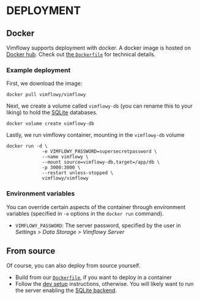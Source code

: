 # DEPLOYMENT

## Docker

Vimflowy supports deployment with docker. 
A docker image is hosted on [Docker hub](https://hub.docker.com/r/vimflowy/vimflowy/).
Check out [the `Dockerfile`](/Dockerfile) for technical details. 

### Example deployment

First, we download the image:
```
docker pull vimflowy/vimflowy
```

Next, we create a volume called `vimflowy-db` (you can rename this to your liking) to hold the
[SQLite](storage/SQLite.md) databases. 

```
docker volume create vimflowy-db
```

Lastly, we run vimflowy container, mounting in the `vimflowy-db` volume

```
docker run -d \
             -e VIMFLOWY_PASSWORD=supersecretpassword \
             --name vimflowy \
             --mount source=vimflowy-db,target=/app/db \
             -p 3000:3000 \
             --restart unless-stopped \
             vimflowy/vimflowy
```

### Environment variables

You can override certain aspects of the container through environment variables (specified in `-e` options in the `docker run` command).

* `VIMFLOWY_PASSWORD`: The server password, specified by the user in *Settings > Data Storage > Vimflowy Server*

## From source

Of course, you can also deploy from source yourself.

- Build from our [`Dockerfile`](/Dockerfile), if you want to deploy in a container
- Follow the [dev setup](/docs/dev_setup.md) instructions, otherwise.
  You will likely want to run the server enabling the [SQLite backend](storage/SQLite.md). 

